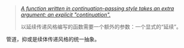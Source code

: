 

> [*A function written in continuation-passing style takes an extra argument: an explicit "continuation".*](https://en.m.wikipedia.org/wiki/Continuation-passing_style "Continuation-passing style")
> 
> 以延续传递风格编写的函数需要一个额外的参数：一个显式的“延续”。
> 

管道，抑或是续体传递风格的统一抽象。
